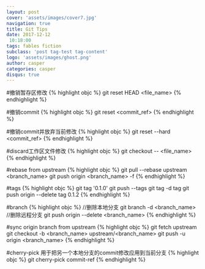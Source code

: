 ```yaml
---
layout: post
cover: 'assets/images/cover7.jpg'
navigation: true
title: Git Tips
date: 2017-12-12
 10:18:00
tags: fables fiction
subclass: 'post tag-test tag-content'
logo: 'assets/images/ghost.png'
author: casper
categories: casper
disqus: true
---
```


#撤销暂存区修改
{% highlight objc %}
git reset HEAD <file_name>
{% endhighlight %}

#撤销commit
{% highlight objc %}
git reset <commit_ref>
{% endhighlight %}

#撤销commit并放弃当前修改
{% highlight objc %}
git reset --hard <commit_ref>
{% endhighlight %}

#discard工作区文件修改
{% highlight objc %}
git checkout -- <file_name>
{% endhighlight %}

#rebase from upstream
{% highlight objc %}
git pull --rebase upstream <branch_name>
git push origin <branch_name> -f
{% endhighlight %}

#tags
{% highlight objc %}
git tag '0.1.0'
git push --tags
git tag -d tag
git push origin --delete tag 0.1.2
{% endhighlight %}

#branch
{% highlight objc %}
//删除本地分支
git branch -d <branch_name>
//删除远程分支
git push origin --delete <branch_name>
{% endhighlight %}

#sync origin branch from upstream
{% highlight objc %}
git fetch upstream
git checkout -b <branch_name> upstream/<branch_name>
git push -u origin <branch_name>
{% endhighlight %}

#cherry-pick 用于把另一个本地分支的commit修改应用到当前分支
{% highlight objc %}
git cherry-pick commit-ref
{% endhighlight %}
